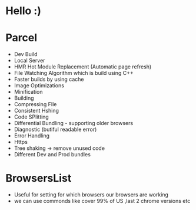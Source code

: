 # Hello :) 


# Parcel
- Dev Build
- Local Server
- HMR Hot Module Replacement (Automatic page refresh)
- File Watching Algorithm which is build using C++
- Faster builds by using cache
- Image Optimizations
- Minification
- Building
- Compressing FIle
- Consistent Hshing
- Code SPlitting
- Differential Bundling - supporting older browsers
- Diagnostic (butiful readable error)
- Error Handling 
- Https
- Tree shaking -> remove unused code
- Different Dev and Prod bundles

# BrowsersList
- Useful for setting for which browsers our browsers are working
- we can use commonds like cover 99% of US ,last 2 chrome versions etc 
